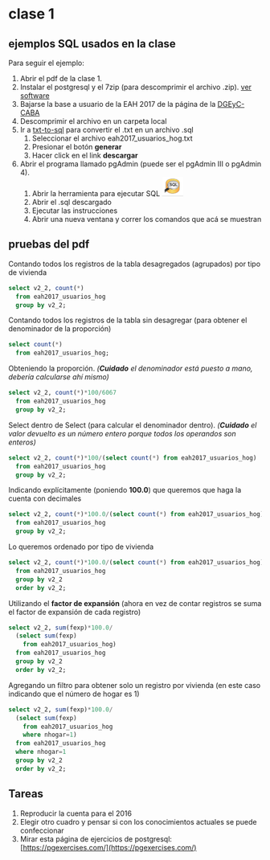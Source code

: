 # clase 1

## ejemplos SQL usados en la clase

Para seguir el ejemplo:

   1. Abrir el pdf de la clase 1.
   2. Instalar el postgresql y el 7zip (para descomprimir el archivo .zip). [ver software](../software.md)
   3. Bajarse la base a usuario de la EAH 2017 de la página de la [DGEyC-CABA](https://www.estadisticaciudad.gob.ar/eyc/?cat=93)
   4. Descomprimir el archivo en un carpeta local
   5. Ir a [txt-to-sql](https://codenautas.com/txt-to-sql) para convertir el .txt en un archivo .sql
      1. Seleccionar el archivo eah2017_usuarios_hog.txt
      2. Presionar el botón **generar**
      3. Hacer click en el link **descargar**
   6. Abrir el programa llamado pgAdmin (puede ser el pgAdmin III o pgAdmin 4). 
      1. Abrir la herramienta para ejecutar SQL ![ejecutarSQL](../imagenes/ejecutarSQL.png)
      2. Abrir el .sql descargado
      3. Ejecutar las instrucciones
      4. Abrir una nueva ventana y correr los comandos que acá se muestran

## pruebas del pdf

Contando todos los registros de la tabla desagregados (agrupados) por tipo de vivienda
```sql
select v2_2, count(*)
  from eah2017_usuarios_hog
  group by v2_2;
```

Contando todos los registros de la tabla sin desagregar (para obtener el denominador de la proporción)
```sql
select count(*)
  from eah2017_usuarios_hog;
```

Obteniendo la proporción. _(**Cuidado** el denominador está puesto a mano, debería calcularse ahí mismo)_
```sql
select v2_2, count(*)*100/6067
  from eah2017_usuarios_hog
  group by v2_2;
```

Select dentro de Select (para calcular el denominador dentro). _(**Cuidado** el valor devuelto es un número entero porque todos los operandos son enteros)_
```sql
select v2_2, count(*)*100/(select count(*) from eah2017_usuarios_hog)
  from eah2017_usuarios_hog
  group by v2_2;
```

Indicando explícitamente (poniendo **100.0**) que queremos que haga la cuenta con decimales
```sql
select v2_2, count(*)*100.0/(select count(*) from eah2017_usuarios_hog)
  from eah2017_usuarios_hog
  group by v2_2;
```

Lo queremos ordenado por tipo de vivienda
```sql
select v2_2, count(*)*100.0/(select count(*) from eah2017_usuarios_hog)
  from eah2017_usuarios_hog
  group by v2_2
  order by v2_2;
```

Utilizando el **factor de expansión** (ahora en vez de contar registros se suma el factor de expansión de cada registro)
```sql
select v2_2, sum(fexp)*100.0/
  (select sum(fexp)
    from eah2017_usuarios_hog)
  from eah2017_usuarios_hog
  group by v2_2
  order by v2_2;
```

Agregando un filtro para obtener solo un registro por vivienda (en este caso indicando que el número de hogar es 1)
```sql
select v2_2, sum(fexp)*100.0/
  (select sum(fexp)
    from eah2017_usuarios_hog
    where nhogar=1)
  from eah2017_usuarios_hog
  where nhogar=1
  group by v2_2
  order by v2_2;
```

## Tareas

   1. Reproducir la cuenta para el 2016
   2. Elegir otro cuadro y pensar si con los conocimientos actuales se puede confeccionar
   3. Mirar esta página de ejercicios de postgresql: [https://pgexercises.com/](https://pgexercises.com/)
